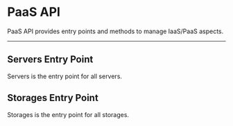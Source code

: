 PaaS API
==============

PaaS API provides entry points and methods to manage IaaS/PaaS aspects.

-----------------------
Servers Entry Point
-------------

Servers is the entry point for all servers.


Storages Entry Point
-------------

Storages is the entry point for all storages.
